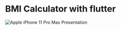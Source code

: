 # BMI Calculator with flutter

![Apple iPhone 11 Pro Max Presentation](https://user-images.githubusercontent.com/88144060/163673692-68cdf0f5-37dd-492a-bac2-964d5e4724e8.png)

